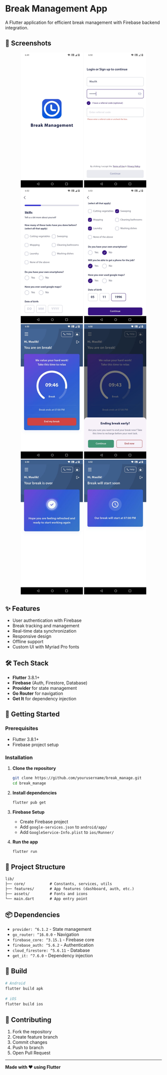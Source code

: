 # Break Management App

A Flutter application for efficient break management with Firebase backend integration.

## 📱 Screenshots

<div align="center">
  <img src="screenshots/screen1.jpeg" width="200" alt="Splash Screen">
  <img src="screenshots/screen2.jpeg" width="200" alt="Login Screen">
  <img src="screenshots/screen3.jpeg" width="200" alt="Skill Management">
  <img src="screenshots/screen4.jpeg" width="200" alt="Dashboard">
  <br>
  <img src="screenshots/screen5.jpeg" width="200" alt="Break Screen">
  <img src="screenshots/screen6.jpeg" width="200" alt="Break End">
  <img src="screenshots/screen7.jpeg" width="200" alt="Break Over">
  <img src="screenshots/screen8.jpeg" width="200" alt="Break Will Start">
</div>

## ✨ Features

- User authentication with Firebase
- Break tracking and management
- Real-time data synchronization
- Responsive design
- Offline support
- Custom UI with Myriad Pro fonts

## 🛠 Tech Stack

- **Flutter** 3.8.1+
- **Firebase** (Auth, Firestore, Database)
- **Provider** for state management
- **Go Router** for navigation
- **Get It** for dependency injection

## 🚀 Getting Started

### Prerequisites
- Flutter 3.8.1+
- Firebase project setup

### Installation

1. **Clone the repository**
   ```bash
   git clone https://github.com/yourusername/break_manage.git
   cd break_manage
   ```

2. **Install dependencies**
   ```bash
   flutter pub get
   ```

3. **Firebase Setup**
   - Create Firebase project
   - Add `google-services.json` to `android/app/`
   - Add `GoogleService-Info.plist` to `ios/Runner/`

4. **Run the app**
   ```bash
   flutter run
   ```

## 📁 Project Structure

```
lib/
├── core/           # Constants, services, utils
├── features/       # App features (dashboard, auth, etc.)
├── assets/         # Fonts and icons
└── main.dart       # App entry point
```

## 📦 Dependencies

- `provider: ^6.1.2` - State management
- `go_router: ^16.0.0` - Navigation
- `firebase_core: ^3.15.1` - Firebase core
- `firebase_auth: ^5.6.2` - Authentication
- `cloud_firestore: ^5.6.11` - Database
- `get_it: ^7.6.0` - Dependency injection

## 📱 Build

```bash
# Android
flutter build apk

# iOS
flutter build ios
```

## 🤝 Contributing

1. Fork the repository
2. Create feature branch
3. Commit changes
4. Push to branch
5. Open Pull Request

---

**Made with ❤️ using Flutter**
